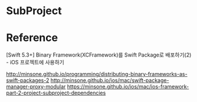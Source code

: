 # SubProject

# Reference 

[Swift 5.3+] Binary Framework(XCFramework)를 Swift Package로 배포하기(2) - iOS 프로젝트에 사용하기

http://minsone.github.io/programming/distributing-binary-frameworks-as-swift-packages-2
http://minsone.github.io/ios/mac/swift-package-manager-proxy-modular
https://minsone.github.io/ios/mac/ios-framework-part-2-project-subproject-dependencies
